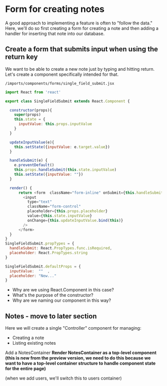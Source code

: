 # Form for creating notes

A good approach to implementing a feature is often to "follow the data."  Here, we'll do so first creating a form for creating a note and then adding a handler for inserting that note into our database.

## Create a form that submits input when using the return key

We want to be able to create a new note just by typing and hitting return.  Let's create a component specifically intended for that.

``` /imports/components/forms/single_field_submit.jsx ```

```js
import React from 'react'

export class SingleFieldSubmit extends React.Component {

  constructor(props){
    super(props)
    this.state = {
      inputValue: this.props.inputValue
    }
  }

  updateInputValue(e){
    this.setState({inputValue: e.target.value})
  }

  handleSubmit(e) {
    e.preventDefault()
    this.props.handleSubmit(this.state.inputValue)
    this.setState({inputValue: ""})
  }

  render() {
      return <form  className="form-inline" onSubmit={this.handleSubmit.bind(this)}>
        <input
          type="text"
          className="form-control"
          placeholder={this.props.placeholder}
          value={this.state.inputValue}
          onChange={this.updateInputValue.bind(this)}
        />
      </form>
  }
}
SingleFieldSubmit.propTypes = {
  handleSubmit: React.PropTypes.func.isRequired,
  placeholder: React.PropTypes.string
}

SingleFieldSubmit.defaultProps = {
  inputValue:  ""  ,
  placeholder: "New..."
}
```

-  Why are we using React.Component in this case?
-  What's the purpose of the constructor?
-  Why are we naming our component in this way?


## Notes - move to later section
Here we will create a single "Controller" component for managing:
- Creating a note
- Listing existing notes

Add a NotesContainer
**Render NotesContainer as a top-level component (this is new from the preview version, we need to do this because we want to have a top-level container structure to handle component state for the entire page)**

(when we add users, we'll switch this to users container)








